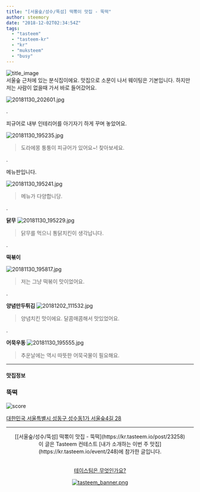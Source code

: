 ```yaml
---
title: "[서울숲/성수/뚝섬] 떡뽂이 맛집 - 뚝떡"
author: steemory
date: "2018-12-02T02:34:54Z"
tags:
  - "tasteem"
  - "tasteem-kr"
  - "kr"
  - "muksteem"
  - "busy"
---
```

![title_image](https://static.tasteem.io/uploads/3843/post/23258/content_726a9b44-246e-4b75-b47b-68cb937faf24.jpeg)
<br/>
서울숲 근처에 있는 분식집이에요. 맛집으로 소문이 나서 웨이팅은 기본입니다. 하지만 저는 사람이 없을때 가서 바로 들어갔어요.

![20181130_202601.jpg](https://static.tasteem.io/uploads/image/image/112710/b732ac2c-7a9c-47a6-b62b-10234738a91e.jpeg)

.

피규어로 내부 인테리어를 아기자기 하게 꾸며 놓았어요.

![20181130_195235.jpg](https://static.tasteem.io/uploads/image/image/112711/b732ac2c-7a9c-47a6-b62b-10234738a91e.jpeg)
> 도라에몽 퉁퉁이 피규어가 있어요~! 찾아보세요.

.

메뉴판입니다.

![20181130_195241.jpg](https://static.tasteem.io/uploads/image/image/112712/b732ac2c-7a9c-47a6-b62b-10234738a91e.jpeg)
> 메뉴가 다양합니당.

.

**닭무**
![20181130_195229.jpg](https://static.tasteem.io/uploads/image/image/112713/4ce6ec76-ada1-4125-ac72-84d3d6e11cac.jpeg)
> 닭무를 먹으니 통닭치킨이 생각납니다.

.

**떡볶이**

![20181130_195817.jpg](https://static.tasteem.io/uploads/image/image/112714/4ce6ec76-ada1-4125-ac72-84d3d6e11cac.jpeg)
> 저는 그냥 떡볶이 맛이었어요.

.

**양념만두튀김**
![20181202_111532.jpg](https://static.tasteem.io/uploads/image/image/112715/4ce6ec76-ada1-4125-ac72-84d3d6e11cac.jpeg)
> 양념치킨 맛이에요. 달콤매콤해서 맛있었어요.

.

**어묵우동**
![20181130_195555.jpg](https://static.tasteem.io/uploads/image/image/112716/b732ac2c-7a9c-47a6-b62b-10234738a91e.jpeg)
> 추운날에는 역시 따뜻한 어묵국물이 필요해요.

---------------------
#### 맛집정보
### 뚝떡
![score](https://static.tasteem.io/images/steem/1Crowns.png)

[대한민국 서울특별시 성동구 성수동1가 서울숲4길 28](https://kr.tasteem.io/post/23258#map)

-----------------------------------------
<center>[[서울숲/성수/뚝섬] 떡뽂이 맛집 - 뚝떡](https://kr.tasteem.io/post/23258)
<br/>이 글은 Tasteem 컨테스트
 [내가 소개하는  이번 주 맛집](https://kr.tasteem.io/event/248)에 참가한 글입니다.

<br/>[테이스팀은 무엇인가요?](https://kr.tasteem.io/about)

[![tasteem_banner.png](https://static.tasteem.io/images/tasteem_banner_v3.png)](https://kr.tasteem.io)</center>